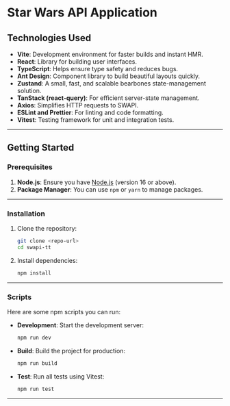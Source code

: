 # Star Wars API Application

## Technologies Used

- **Vite**: Development environment for faster builds and instant HMR.
- **React**: Library for building user interfaces.
- **TypeScript**: Helps ensure type safety and reduces bugs.
- **Ant Design**: Component library to build beautiful layouts quickly.
- **Zustand**: A small, fast, and scalable bearbones state-management solution.
- **TanStack (react-query)**: For efficient server-state management.
- **Axios**: Simplifies HTTP requests to SWAPI.
- **ESLint and Prettier**: For linting and code formatting.
- **Vitest**: Testing framework for unit and integration tests.

---

## Getting Started

### Prerequisites

1. **Node.js**: Ensure you have [Node.js](https://nodejs.org/) (version 16 or above).
2. **Package Manager**: You can use `npm` or `yarn` to manage packages.

---

### Installation

1. Clone the repository:
   ```bash
   git clone <repo-url>
   cd swapi-tt
   ```

2. Install dependencies:
   ```bash
   npm install
   ```

---

### Scripts

Here are some npm scripts you can run:

- **Development**: Start the development server:
  ```bash
  npm run dev
  ```

- **Build**: Build the project for production:
  ```bash
  npm run build
  ```

- **Test**: Run all tests using Vitest:
  ```bash
  npm run test
  ```

---
